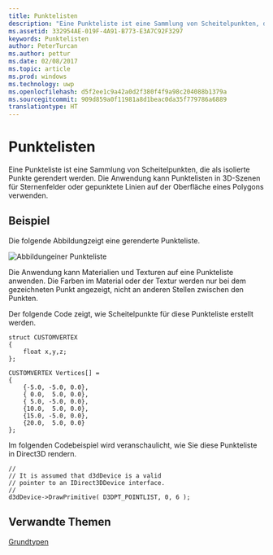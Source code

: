 ```yaml
---
title: Punktelisten
description: "Eine Punkteliste ist eine Sammlung von Scheitelpunkten, die als isolierte Punkte gerendert werden. Die Anwendung kann Punktelisten in 3D-Szenen für Sternenfelder oder gepunktete Linien auf der Oberfläche eines Polygons verwenden."
ms.assetid: 332954AE-019F-4A91-B773-E3A7C92F3297
keywords: Punktelisten
author: PeterTurcan
ms.author: pettur
ms.date: 02/08/2017
ms.topic: article
ms.prod: windows
ms.technology: uwp
ms.openlocfilehash: d5f2ee1c9a42a0d2f380f4f9a98c204088b1379a
ms.sourcegitcommit: 909d859a0f11981a8d1beac0da35f779786a6889
translationtype: HT
---
```

# <a name="point-lists"></a>Punktelisten


Eine Punkteliste ist eine Sammlung von Scheitelpunkten, die als isolierte Punkte gerendert werden. Die Anwendung kann Punktelisten in 3D-Szenen für Sternenfelder oder gepunktete Linien auf der Oberfläche eines Polygons verwenden.

## <a name="span-idexamplespanspan-idexamplespanspan-idexamplespanexample"></a><span id="Example"></span><span id="example"></span><span id="EXAMPLE"></span>Beispiel


Die folgende Abbildungzeigt eine gerenderte Punkteliste.

![Abbildungeiner Punkteliste](images/pointlst.png)

Die Anwendung kann Materialien und Texturen auf eine Punkteliste anwenden. Die Farben im Material oder der Textur werden nur bei dem gezeichneten Punkt angezeigt, nicht an anderen Stellen zwischen den Punkten.

Der folgende Code zeigt, wie Scheitelpunkte für diese Punkteliste erstellt werden.

```
struct CUSTOMVERTEX
{
    float x,y,z;
};

CUSTOMVERTEX Vertices[] = 
{
    {-5.0, -5.0, 0.0},
    { 0.0,  5.0, 0.0},
    { 5.0, -5.0, 0.0},
    {10.0,  5.0, 0.0},
    {15.0, -5.0, 0.0},
    {20.0,  5.0, 0.0}
};
```

Im folgenden Codebeispiel wird veranschaulicht, wie Sie diese Punkteliste in Direct3D rendern.

```
//
// It is assumed that d3dDevice is a valid
// pointer to an IDirect3DDevice interface.
//
d3dDevice->DrawPrimitive( D3DPT_POINTLIST, 0, 6 );
```

## <a name="span-idrelated-topicsspanrelated-topics"></a><span id="related-topics"></span>Verwandte Themen


[Grundtypen](primitives.md)

 

 




